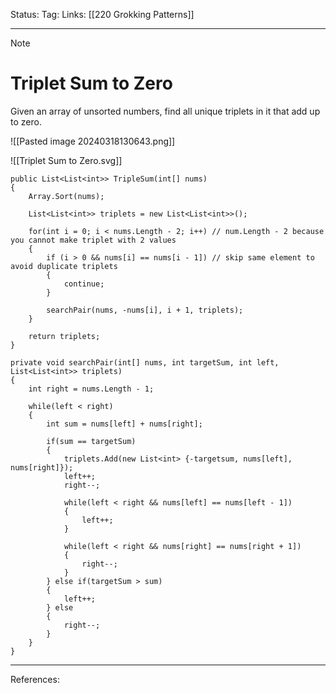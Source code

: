 Status: 
Tag:
Links: [[220 Grokking Patterns]]

---
> [!note] 
>  # Triplet Sum to Zero

Given an array of unsorted numbers, find all unique triplets in it that add up to zero.

![[Pasted image 20240318130643.png]]


![[Triplet Sum to Zero.svg]]


``` run-csharp
public List<List<int>> TripleSum(int[] nums)
{
	Array.Sort(nums);
	
	List<List<int>> triplets = new List<List<int>>();
	
	for(int i = 0; i < nums.Length - 2; i++) // num.Length - 2 because you cannot make triplet with 2 values
	{
		if (i > 0 && nums[i] == nums[i - 1]) // skip same element to avoid duplicate triplets
		{
			continue;
		}
		
		searchPair(nums, -nums[i], i + 1, triplets);
	}
	
	return triplets;
}
```

``` run-csharp
private void searchPair(int[] nums, int targetSum, int left, List<List<int>> triplets)
{
	int right = nums.Length - 1;
	
	while(left < right)
	{
		int sum = nums[left] + nums[right];
		
		if(sum == targetSum)
		{
			triplets.Add(new List<int> {-targetsum, nums[left], nums[right]});
			left++;
			right--;
			
			while(left < right && nums[left] == nums[left - 1])
			{
				left++;
			}
			
			while(left < right && nums[right] == nums[right + 1])
			{
				right--;
			}
		} else if(targetSum > sum)
		{
			left++;
		} else 
		{
			right--;
		}
	}
}
```



---
References: